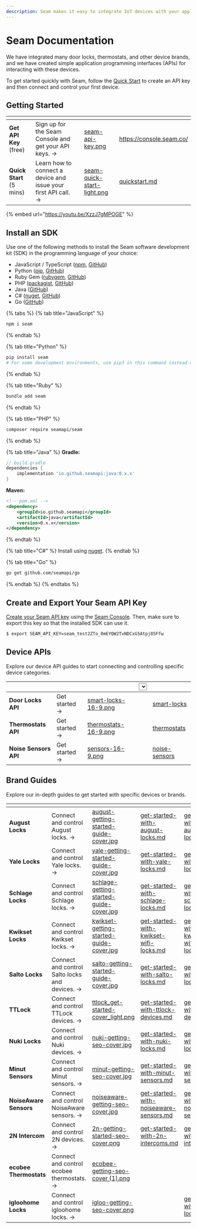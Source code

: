 ```yaml
---
description: Seam makes it easy to integrate IoT devices with your applications!
---
```


# Seam Documentation

We have integrated many door locks, thermostats, and other device brands, and we have created simple application programming interfaces (APIs) for interacting with these devices.

To get started quickly with Seam, follow the [Quick Start](quickstart.md) to create an API key and then connect and control your first device.

## Getting Started

<table data-card-size="large" data-view="cards"><thead><tr><th></th><th></th><th data-hidden></th><th data-hidden data-card-cover data-type="files"></th><th data-hidden data-card-target data-type="content-ref"></th></tr></thead><tbody><tr><td><strong>Get</strong> <strong>API Key</strong> (free)</td><td>Sign up for the Seam Console and get your API keys. →</td><td></td><td><a href=".gitbook/assets/seam-api-key.png">seam-api-key.png</a></td><td><a href="https://console.seam.co/">https://console.seam.co/</a></td></tr><tr><td><strong>Quick Start</strong> (5 mins)</td><td>Learn how to connect a device and issue your first API call. →</td><td></td><td><a href=".gitbook/assets/seam-quick-start-light.png">seam-quick-start-light.png</a></td><td><a href="quickstart.md">quickstart.md</a></td></tr></tbody></table>

{% embed url="https://youtu.be/XzzJ7gMPOGE" %}

## Install an SDK

Use one of the following methods to install the Seam software development kit (SDK) in the programming language of your choice:

* JavaScript / TypeScript ([npm](https://www.npmjs.com/package/seam), [GitHub](https://github.com/seamapi/javascript))
* Python ([pip](https://pypi.org/project/seam/), [GitHub](https://github.com/seamapi/python))
* Ruby Gem ([rubygem](https://rubygems.org/gems/seam), [GitHub](https://github.com/seamapi/ruby))
* PHP ([packagist](https://packagist.org/packages/seamapi/seam), [GitHub](https://github.com/seamapi/php))
* Java ([GitHub](https://github.com/seamapi/java))
* C# ([nuget](https://www.nuget.org/packages/Seam), [GitHub](https://github.com/seamapi/csharp))
* Go ([GitHub](https://github.com/seamapi/go))

{% tabs %}
{% tab title="JavaScript" %}
```bash
npm i seam
```
{% endtab %}

{% tab title="Python" %}
```bash
pip install seam
# For some development environments, use pip3 in this command instead of pip.
```
{% endtab %}

{% tab title="Ruby" %}
```bash
bundle add seam
```
{% endtab %}

{% tab title="PHP" %}
```bash
composer require seamapi/seam
```
{% endtab %}

{% tab title="Java" %}
**Gradle:**

```gradle
// build.gradle
dependencies {
    implementation 'io.github.seamapi:java:0.x.x'
}
```

**Maven:**

```xml
<!-- pom.xml -->
<dependency>
    <groupId>io.github.seamapi</groupId>
    <artifactId>java</artifactId>
    <version>0.x.x</version>
</dependency>
```
{% endtab %}

{% tab title="C#" %}
Install using [nuget](https://www.nuget.org/packages/Seam).
{% endtab %}

{% tab title="Go" %}
```bash
go get github.com/seamapi/go
```
{% endtab %}
{% endtabs %}

## Create and Export Your Seam API Key

[Create your Seam API key](core-concepts/authentication/api-keys.md#create-an-api-key) using the [Seam Console](https://console.seam.co/). Then, make sure to export this key so that the installed SDK can use it.

```bash
$ export SEAM_API_KEY=seam_test2ZTo_0mEYQW2TvNDCxG5Atpj85Ffw
```

## Device APIs

Explore our device API guides to start connecting and controlling specific device categories.

<table data-card-size="large" data-view="cards"><thead><tr><th></th><th></th><th data-hidden data-card-cover data-type="files"></th><th data-hidden><select></select></th><th data-hidden data-card-target data-type="content-ref"></th></tr></thead><tbody><tr><td><strong>Door Locks API</strong></td><td>Get started →</td><td><a href=".gitbook/assets/smart-locks-16-9.png">smart-locks-16-9.png</a></td><td></td><td><a href="products/smart-locks/">smart-locks</a></td></tr><tr><td><strong>Thermostats API</strong></td><td>Get started →</td><td><a href=".gitbook/assets/thermostats-16-9.png">thermostats-16-9.png</a></td><td></td><td><a href="products/thermostats/">thermostats</a></td></tr><tr><td><strong>Noise</strong> <strong>Sensors API</strong></td><td>Get started →</td><td><a href=".gitbook/assets/sensors-16-9.png">sensors-16-9.png</a></td><td></td><td><a href="products/noise-sensors/">noise-sensors</a></td></tr></tbody></table>

## Brand Guides

Explore our in-depth guides to get started with specific devices or brands.

<table data-card-size="large" data-view="cards"><thead><tr><th></th><th></th><th data-hidden data-card-cover data-type="files"></th><th data-hidden data-type="content-ref"></th><th data-hidden data-card-target data-type="content-ref"></th></tr></thead><tbody><tr><td><strong>August Locks</strong></td><td>Connect and control August locks. →</td><td><a href=".gitbook/assets/august-getting-started-guide-cover.jpg">august-getting-started-guide-cover.jpg</a></td><td><a href="device-guides/get-started-with-august-locks.md">get-started-with-august-locks.md</a></td><td><a href="device-guides/get-started-with-august-locks.md">get-started-with-august-locks.md</a></td></tr><tr><td><strong>Yale Locks</strong></td><td>Connect and control Yale locks. →</td><td><a href=".gitbook/assets/yale-getting-started-guide-cover.jpg">yale-getting-started-guide-cover.jpg</a></td><td><a href="device-guides/get-started-with-yale-locks.md">get-started-with-yale-locks.md</a></td><td><a href="device-guides/get-started-with-yale-locks.md">get-started-with-yale-locks.md</a></td></tr><tr><td><strong>Schlage Locks</strong></td><td>Connect and control Schlage locks. →</td><td><a href=".gitbook/assets/schlage-getting-started-guide-cover.jpg">schlage-getting-started-guide-cover.jpg</a></td><td><a href="device-guides/get-started-with-schlage-locks.md">get-started-with-schlage-locks.md</a></td><td><a href="device-guides/get-started-with-schlage-locks.md">get-started-with-schlage-locks.md</a></td></tr><tr><td><strong>Kwikset Locks</strong></td><td>Connect and control Kwikset locks. →</td><td><a href=".gitbook/assets/guides/kwikset-getting-started-guide-cover.jpg">kwikset-getting-started-guide-cover.jpg</a></td><td><a href="device-guides/get-started-with-kwikset-wifi-locks.md">get-started-with-kwikset-wifi-locks.md</a></td><td><a href="device-guides/get-started-with-kwikset-wifi-locks.md">get-started-with-kwikset-wifi-locks.md</a></td></tr><tr><td><strong>Salto Locks</strong></td><td>Connect and control Salto locks and devices. →</td><td><a href=".gitbook/assets/salto-getting-started-guide-cover.jpg">salto-getting-started-guide-cover.jpg</a></td><td><a href="device-guides/get-started-with-salto-locks.md">get-started-with-salto-locks.md</a></td><td><a href="device-guides/get-started-with-salto-locks.md">get-started-with-salto-locks.md</a></td></tr><tr><td><strong>TTLock</strong></td><td>Connect and control TTLock devices. →</td><td><a href=".gitbook/assets/ttlock_get-started-cover_light.png">ttlock_get-started-cover_light.png</a></td><td><a href="device-guides/get-started-with-ttlock-devices.md">get-started-with-ttlock-devices.md</a></td><td><a href="device-guides/get-started-with-ttlock-devices.md">get-started-with-ttlock-devices.md</a></td></tr><tr><td><strong>Nuki Locks</strong></td><td>Connect and control Nuki devices. →</td><td><a href=".gitbook/assets/guides/nuki-getting-seo-cover.jpg">nuki-getting-seo-cover.jpg</a></td><td><a href="device-guides/get-started-with-nuki-locks.md">get-started-with-nuki-locks.md</a></td><td><a href="device-guides/get-started-with-nuki-locks.md">get-started-with-nuki-locks.md</a></td></tr><tr><td><strong>Minut Sensors</strong></td><td>Connect and control Minut sensors. →</td><td><a href=".gitbook/assets/guides/minut-getting-seo-cover.jpg">minut-getting-seo-cover.jpg</a></td><td><a href="device-guides/get-started-with-minut-sensors.md">get-started-with-minut-sensors.md</a></td><td><a href="device-guides/get-started-with-minut-sensors.md">get-started-with-minut-sensors.md</a></td></tr><tr><td><strong>NoiseAware Sensors</strong></td><td>Connect and control NoiseAware sensors. →</td><td><a href=".gitbook/assets/guides/noiseaware-getting-seo-cover.jpg">noiseaware-getting-seo-cover.jpg</a></td><td><a href="device-guides/get-started-with-noiseaware-sensors.md">get-started-with-noiseaware-sensors.md</a></td><td><a href="device-guides/get-started-with-noiseaware-sensors.md">get-started-with-noiseaware-sensors.md</a></td></tr><tr><td><strong>2N Intercom</strong></td><td>Connect and control 2N devices. →</td><td><a href=".gitbook/assets/guides/2n-getting-started-seo-cover.png">2n-getting-started-seo-cover.png</a></td><td><a href="device-guides/get-started-with-2n-intercoms.md">get-started-with-2n-intercoms.md</a></td><td><a href="device-guides/get-started-with-2n-intercoms.md">get-started-with-2n-intercoms.md</a></td></tr><tr><td><strong>ecobee Thermostats</strong></td><td>Connect and control ecobee thermostats. →</td><td><a href=".gitbook/assets/ecobee-getting-seo-cover (1).png">ecobee-getting-seo-cover (1).png</a></td><td></td><td></td></tr><tr><td><strong>igloohome Locks</strong></td><td>Connect and control igloohome locks. →</td><td><a href=".gitbook/assets/guides/igloo-getting-seo-cover.png">igloo-getting-seo-cover.png</a></td><td></td><td><a href="device-guides/get-started-with-igloo-locks.md">get-started-with-igloo-locks.md</a></td></tr></tbody></table>
